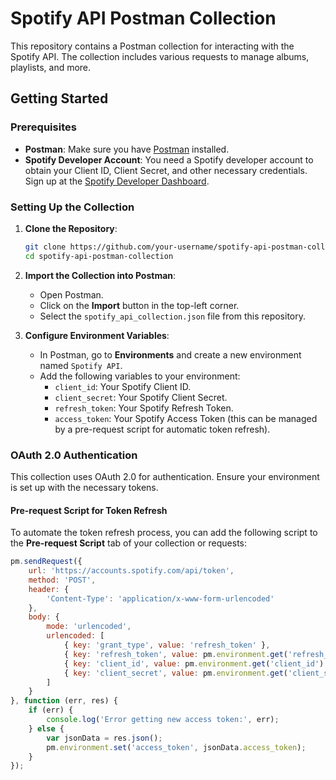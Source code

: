 # Spotify API Postman Collection

This repository contains a Postman collection for interacting with the Spotify API. The collection includes various requests to manage albums, playlists, and more.

## Getting Started

### Prerequisites

- **Postman**: Make sure you have [Postman](https://www.postman.com/downloads/) installed.
- **Spotify Developer Account**: You need a Spotify developer account to obtain your Client ID, Client Secret, and other necessary credentials. Sign up at the [Spotify Developer Dashboard](https://developer.spotify.com/dashboard/).

### Setting Up the Collection

1. **Clone the Repository**:
    ```sh
    git clone https://github.com/your-username/spotify-api-postman-collection.git
    cd spotify-api-postman-collection
    ```

2. **Import the Collection into Postman**:
    - Open Postman.
    - Click on the **Import** button in the top-left corner.
    - Select the `spotify_api_collection.json` file from this repository.

3. **Configure Environment Variables**:
    - In Postman, go to **Environments** and create a new environment named `Spotify API`.
    - Add the following variables to your environment:
        - `client_id`: Your Spotify Client ID.
        - `client_secret`: Your Spotify Client Secret.
        - `refresh_token`: Your Spotify Refresh Token.
        - `access_token`: Your Spotify Access Token (this can be managed by a pre-request script for automatic token refresh).

### OAuth 2.0 Authentication

This collection uses OAuth 2.0 for authentication. Ensure your environment is set up with the necessary tokens.

#### Pre-request Script for Token Refresh

To automate the token refresh process, you can add the following script to the **Pre-request Script** tab of your collection or requests:

```javascript
pm.sendRequest({
    url: 'https://accounts.spotify.com/api/token',
    method: 'POST',
    header: {
        'Content-Type': 'application/x-www-form-urlencoded'
    },
    body: {
        mode: 'urlencoded',
        urlencoded: [
            { key: 'grant_type', value: 'refresh_token' },
            { key: 'refresh_token', value: pm.environment.get('refresh_token') },
            { key: 'client_id', value: pm.environment.get('client_id') },
            { key: 'client_secret', value: pm.environment.get('client_secret') }
        ]
    }
}, function (err, res) {
    if (err) {
        console.log('Error getting new access token:', err);
    } else {
        var jsonData = res.json();
        pm.environment.set('access_token', jsonData.access_token);
    }
});
